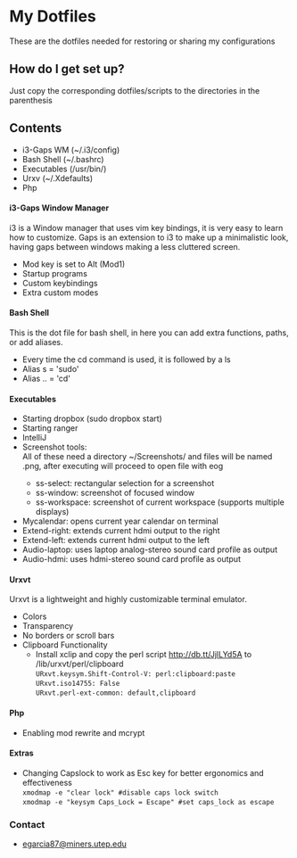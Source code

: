 # My Dotfiles #

These are the dotfiles needed for restoring or sharing my configurations

## How do I get set up? ##

Just copy the corresponding dotfiles/scripts to the directories in the parenthesis 

## Contents ##

* i3-Gaps WM (~/.i3/config)
* Bash Shell (~/.bashrc)
* Executables (/usr/bin/)
* Urxv (~/.Xdefaults)
* Php 

#### i3-Gaps Window Manager ####
i3 is a Window manager that uses vim key bindings, it is very easy to learn how to customize. Gaps is an extension to i3 to make up a minimalistic look, having gaps between windows making a less cluttered screen.

* Mod key is set to Alt (Mod1)
* Startup programs
* Custom keybindings
* Extra custom modes

#### Bash Shell ####

This is the dot file for bash shell, in here you can add extra functions, paths, or add aliases.

* Every time the cd command is used, it is followed by a ls
* Alias s = 'sudo' 
* Alias .. = 'cd' 

#### Executables ####

* Starting dropbox (sudo dropbox start)
* Starting ranger 
* IntelliJ
* Screenshot tools:  
All of these need a directory ~/Screenshots/ and files will be named <scriptName>.png, after executing will proceed to open file with eog
    * ss-select: rectangular selection for a screenshot
    * ss-window: screenshot of focused window
    * ss-workspace: screenshot of current workspace (supports multiple displays)
* Mycalendar: opens current year calendar on terminal
* Extend-right: extends current hdmi output to the right
* Extend-left: extends current hdmi output to the left
* Audio-laptop: uses laptop analog-stereo sound card profile as output
* Audio-hdmi: uses hdmi-stereo sound card profile as output

#### Urxvt ####

Urxvt is a lightweight and highly customizable terminal emulator.

* Colors
* Transparency
* No borders or scroll bars
* Clipboard Functionality
    * Install xclip and copy the perl script http://db.tt/JjlLYd5A to /lib/urxvt/perl/clipboard  
    `URxvt.keysym.Shift-Control-V: perl:clipboard:paste`  
    `URxvt.iso14755: False`  
    `URxvt.perl-ext-common: default,clipboard`  

#### Php ####

* Enabling mod rewrite and mcrypt
#### Extras ####

* Changing Capslock to work as Esc key for better ergonomics and effectiveness  
    `xmodmap -e "clear lock" #disable caps lock switch`  
    `xmodmap -e "keysym Caps_Lock = Escape" #set caps_lock as escape`

### Contact ###

* egarcia87@miners.utep.edu